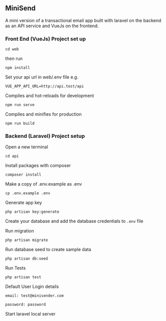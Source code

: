 ## MiniSend
A mini version of a transactional email app built with laravel on the backend as an API service and VueJs on the frontend.

### Front End (VueJs) Project set up
```angular2html
cd web
```
then run

```
npm install
```

Set your api url in web/.env file e.g.
```angular2html
VUE_APP_API_URL=http://api.test/api
```
Compiles and hot-reloads for development
```
npm run serve
```

Compiles and minifies for production
```
npm run build
```

### Backend (Laravel) Project setup
Open a new terminal
```angular2html
cd api
```

Install packages with composer
```angular2html
composer install
```

Make a copy of .env.example as .env
```angular2html
cp .env.example .env
```
   

Generate app key
```angular2html
php artisan key:generate
```

Create your database and add the database credentials to `.env` file

Run migration
```angular2html
php artisan migrate
```

Run database seed to create sample data
```angular2html
php artisan db:seed
```

Run Tests 
```angular2html
php artisan test
```
Default User Login details
```angular2html
email: test@minisender.com

password: password
```


Start laravel local server




